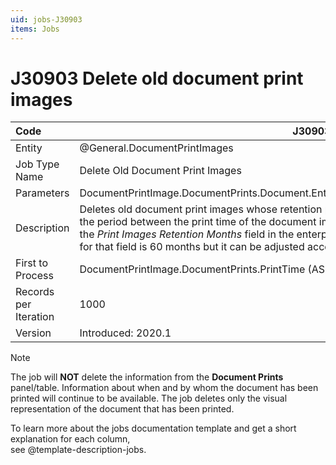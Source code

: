 ```yaml
---
uid: jobs-J30903
items: Jobs
---
```


# J30903 Deletе old document print images

| Code                  | J30903                                                       |
| :-------------------- | ------------------------------------------------------------ |
| Entity                | @General.DocumentPrintImages                                 |
| Job Type Name         | Deletе Old Document Print Images                             |
| Parameters            | DocumentPrintImage.DocumentPrints.Document.EnterpriseCompany.PrintImagesRetentionMonths |
| Description           | Deletes old document print images whose retention period has expired. Expiration occurs when the period between the print time of the document image and today is larger than the period set in the *Print Images Retention Months* field in the enterprise company's definition. The default value for that field is 60 months but it can be adjusted according to the company's needs. |
| First to Process      | DocumentPrintImage.DocumentPrints.PrintTime (ASC)            |
| Records per Iteration | 1000                                                         |
| Version               | Introduced: 2020.1                                           |

> [!Note]
> 
> The job will **NOT** delete the information from the **Document Prints** panel/table. Information about when and by whom the document has been printed will continue to be available. The job deletes only the visual representation of the document that has been printed.

To learn more about the jobs documentation template and get a short explanation for each column, <br> see @template-description-jobs.
